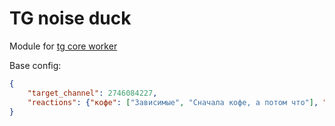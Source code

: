 # TG noise duck

Module for [tg core worker](https://github.com/NRF24l01/tg_core_automize)

Base config:
```json
{
    "target_channel": 2746084227,
    "reactions": {"кофе": ["Зависимые", "Сначала кофе, а потом что"], "доброе утро": ["Добрый вечер", "гойда"]}
}
```